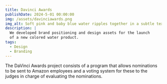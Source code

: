 ```yaml
---
title: Davinci Awards
publishDate: 2024-5-01 00:00:00
img: /assets/davinciawards.png
img_alt: Soft pink and baby blue water ripples together in a subtle texture.
description: |
  We developed brand positioning and design assets for the launch
  of a new colored water product.
tags:
  - Design
  - Branding
---
```


The DaVinci Awards project consists of a program that allows nominations to be sent to Amazon employees and a voting system for these to the judges in charge of evaluating the nominations.
